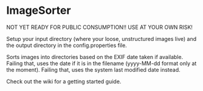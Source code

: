ImageSorter
===========

NOT YET READY FOR PUBLIC CONSUMPTION!! USE AT YOUR OWN RISK!

Setup your input directory (where your loose, unstructured images live) and the output directory in the config.properties file.

Sorts images into directories based on the EXIF date taken if available. 
Failing that, uses the date if it is in the filename (yyyy-MM-dd format only at the moment).
Failing that, uses the system last modified date instead.


Check out the wiki for a getting started guide.
